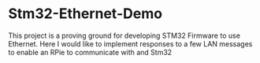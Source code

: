 # Stm32-Ethernet-Demo
This project is a proving ground for developing STM32 Firmware to use Ethernet. Here I would like to implement responses to a few LAN messages to enable an RPie to communicate with and Stm32 

